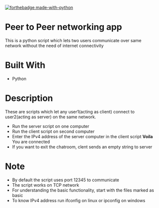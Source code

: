 [![forthebadge made-with-python](http://ForTheBadge.com/images/badges/made-with-python.svg)](https://www.python.org/)
# Peer to Peer networking app
This is a python script which lets two users communicate over same network without the need of internet connectivity

# Built With
- Python

# Description
These are scripts which let any user1(acting as client) connect to user2(acting as server) on the same network.
- Run the server script on one computer
- Run the client script on second computer
- Enter the IPv4 address of the server computer in the client script
**Voila** You are connected
- If you want to exit the chatroom, clent sends an empty string to server

# Note
- By default the script uses port 12345 to communicate
- The script works on TCP network
- For understanding the basic functionality, start with the files marked as basic
- To know IPv4 address run ifconfig on linux or ipconfig on windows